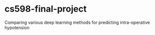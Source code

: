 # cs598-final-project
Comparing various deep learning methods for predicting intra-operative hypotension
